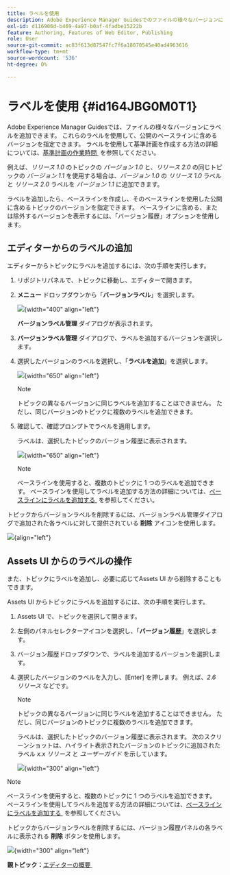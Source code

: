 ```yaml
---
title: ラベルを使用
description: Adobe Experience Manager Guidesでのファイルの様々なバージョンに対するラベルの使用について説明します。 トピックのバージョンにラベルを追加または削除する方法を説明します。
exl-id: d116906d-b469-4a97-b0af-4fadbe15222b
feature: Authoring, Features of Web Editor, Publishing
role: User
source-git-commit: ac83f613d87547fc7f6a18070545e40ad4963616
workflow-type: tm+mt
source-wordcount: '536'
ht-degree: 0%

---
```


# ラベルを使用 {#id164JBG0M0T1}

Adobe Experience Manager Guidesでは、ファイルの様々なバージョンにラベルを追加できます。 これらのラベルを使用して、公開のベースラインに含めるバージョンを指定できます。 ラベルを使用して基準計画を作成する方法の詳細については、[&#x200B; 基準計画の作業時間 &#x200B;](generate-output-use-baseline-for-publishing.md#) を参照してください。

例えば、*リリース 1.0* のトピックの *バージョン 1.0* と、*リリース 2.0* の同じトピックの *バージョン 1.1* を使用する場合は、*バージョン 1.0* の *リリース 1.0* ラベルと *リリース 2.0* ラベルを *バージョン 1.1* に追加できます。

ラベルを追加したら、ベースラインを作成し、そのベースラインを使用した公開に含めるトピックのバージョンを指定できます。 ベースラインに含める、または除外するバージョンを表示するには、「バージョン履歴」オプションを使用します。

## エディターからのラベルの追加

エディターからトピックにラベルを追加するには、次の手順を実行します。

1. リポジトリパネルで、トピックに移動し、エディターで開きます。
1. **メニュー** ドロップダウンから「**バージョンラベル**」を選択します。

   ![](images/version-label-option.png){width="400" align="left"}

   **バージョンラベル管理** ダイアログが表示されます。

1. **バージョンラベル管理** ダイアログで、ラベルを追加するバージョンを選択します。
1. 選択したバージョンのラベルを選択し、「**ラベルを追加**」を選択します。

   ![](images/version-label-management-dialog-new.png){width="650" align="left"}

   >[!NOTE]
   >
   > トピックの異なるバージョンに同じラベルを追加することはできません。 ただし、同じバージョンのトピックに複数のラベルを追加できます。
1. 確認して、確認プロンプトでラベルを適用します。

   ラベルは、選択したトピックのバージョン履歴に表示されます。

   ![](images/label-comparison-version-history.png){width="650" align="left"}

   >[!NOTE]
   >
   > ベースラインを使用すると、複数のトピックに 1 つのラベルを追加できます。 ベースラインを使用してラベルを追加する方法の詳細については、[&#x200B; ベースラインにラベルを追加する &#x200B;](generate-output-use-baseline-for-publishing.md#id184KD0T305Z) を参照してください。

トピックからバージョンラベルを削除するには、バージョンラベル管理ダイアログで追加された各ラベルに対して提供されている **削除** アイコンを使用します。

![](images/remove-version-label.png){align="left"}


## Assets UI からのラベルの操作

また、トピックにラベルを追加し、必要に応じてAssets UI から削除することもできます。

Assets UI からトピックにラベルを追加するには、次の手順を実行します。

1. Assets UI で、トピックを選択して開きます。
1. 左側のパネルセレクターアイコンを選択し、「**バージョン履歴**」を選択します。
1. バージョン履歴ドロップダウンで、ラベルを追加するバージョンを選択します。
1. 選択したバージョンのラベルを入力し、[Enter] を押します。 例えば、*2.6 リリース* などです。

   >[!NOTE]
   >
   > トピックの異なるバージョンに同じラベルを追加することはできません。 ただし、同じバージョンのトピックに複数のラベルを追加できます。

   ラベルは、選択したトピックのバージョン履歴に表示されます。 次のスクリーンショットは、ハイライト表示されたバージョンのトピックに追加されたラベル *x.x リリース* と *ユーザーガイド* を示しています。

   ![](images/labels.png){width="300" align="left"}

>[!NOTE]
>
> ベースラインを使用すると、複数のトピックに 1 つのラベルを追加できます。 ベースラインを使用してラベルを追加する方法の詳細については、[&#x200B; ベースラインにラベルを追加する &#x200B;](generate-output-use-baseline-for-publishing.md#id184KD0T305Z) を参照してください。

トピックからバージョンラベルを削除するには、バージョン履歴パネルの各ラベルに表示される **削除** ボタンを使用します。

![](images/delete-labels.png){width="300" align="left"}


**親トピック：**&#x200B;[&#x200B; エディターの概要 &#x200B;](web-editor.md)
